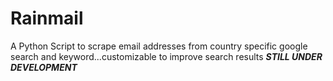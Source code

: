 # Rainmail
A Python Script to scrape email addresses from country specific google search and keyword...customizable to improve search results
***STILL UNDER DEVELOPMENT***
